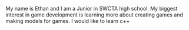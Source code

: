 My name is Ethan and I am a Junior in SWCTA high school. 
My biggest interest in game development is learning more about creating games and making models for games.
I would like to learn c++
